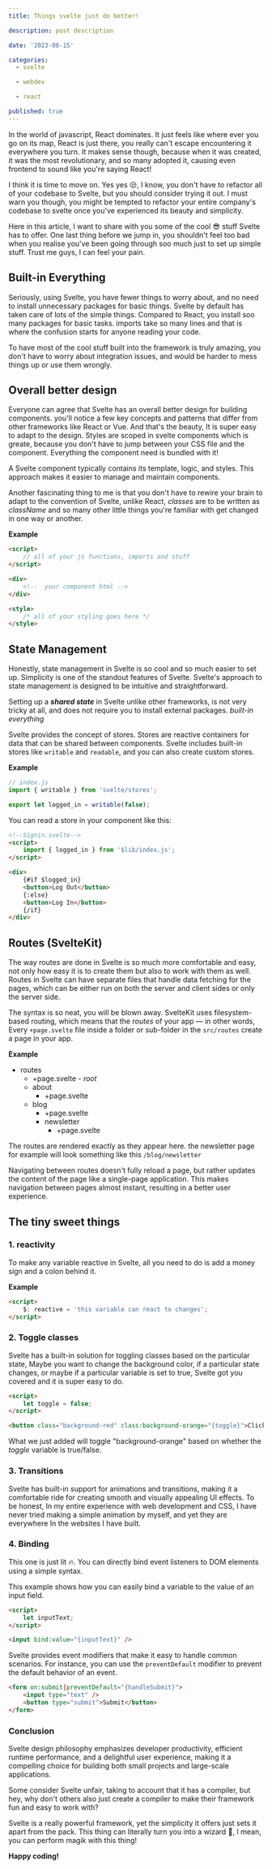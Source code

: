```yaml
---
title: Things svelte just do better!

description: post description

date: '2023-08-15'

categories:
  - svelte

  - webdev

  - react

published: true
---
```


In the world of javascript, React dominates. It just feels like where ever you go on its map, React is just there, you really can't escape encountering it everywhere you turn. It makes sense though, because when it was created, it was the most revolutionary, and so many adopted it, causing even frontend to sound like you're saying React!

I think it is time to move on. Yes yes 😒, I know, you don't have to refactor all of your codebase to Svelte, but you should consider trying it out. I must warn you though, you might be tempted to refactor your entire company's codebase to svelte once you've experienced its beauty and simplicity.

Here in this article, I want to share with you some of the cool 😎 stuff Svelte has to offer. One last thing before we jump in, you shouldn't feel too bad when you realise you've been going through soo much just to set up simple stuff. Trust me guys, I can feel your pain.

## Built-in Everything

Seriously, using Svelte, you have fewer things to worry about, and no need to install unnecessary packages for basic things. Svelte by default has taken care of lots of the simple things. Compared to React, you install soo many packages for basic tasks. imports take so many lines and that is where the confusion starts for anyone reading your code.

To have most of the cool stuff built into the framework is truly amazing, you don't have to worry about integration issues, and would be harder to mess things up or use them wrongly.

## Overall better design

Everyone can agree that Svelte has an overall better design for building components. you'll notice a few key concepts and patterns that differ from other frameworks like React or Vue. And that's the beauty, It is super easy to adapt to the design. Styles are scoped in svelte components which is greate, because you don't have to jump between your CSS file and the component. Everything the component need is bundled with it!

A Svelte component typically contains its template, logic, and styles. This approach makes it easier to manage and maintain components.

Another fascinating thing to me is that you don't have to rewire your brain to adapt to the convention of Svelte, unlike React, _classes_ are to be written as _className_ and so many other little things you're familiar with get changed in one way or another.

**Example**

```html
<script>
	// all of your js functions, imports and stuff
</script>

<div>
	<!--  your component html -->
</div>

<style>
	/* all of your styling goes here */
</style>
```

## State Management

Honestly, state management in Svelte is so cool and so much easier to set up. Simplicity is one of the standout features of Svelte. Svelte's approach to state management is designed to be intuitive and straightforward.

Setting up a **_shared state_** in Svelte unlike other frameworks, is not very tricky at all, and does not require you to install external packages. _built-in everything_

Svelte provides the concept of stores. Stores are reactive containers for data that can be shared between components. Svelte includes built-in stores like `writable` and `readable`, and you can also create custom stores.

**Example**

```js
// index.js
import { writable } from 'svelte/stores';

export let logged_in = writable(false);
```

You can read a store in your component like this:

```html
<!--Signin.svelte-->
<script>
	import { logged_in } from '$lib/index.js';
</script>

<div>
	{#if $logged_in}
	<button>Log Out</button>
	{:else}
	<button>Log In</button>
	{/if}
</div>
```

## Routes (SvelteKit)

The way routes are done in Svelte is so much more comfortable and easy, not only how easy it is to create them but also to work with them as well. Routes in Svelte can have separate files that handle data fetching for the pages, which can be either run on both the server and client sides or only the server side.

The syntax is so neat, you will be blown away. SvelteKit uses filesystem-based routing, which means that the *routes* of your app — in other words, Every `+page.svelte` file inside a folder or sub-folder in the `src/routes` create a page in your app.

**Example**

- routes
  - +page.svelte - _root_
  - about
    - +page.svelte
  - blog
    - +page.svelte
    - newsletter
      - +page.svelte

The routes are rendered exactly as they appear here. the newsletter page for example will look something like this `/blog/newsletter`

Navigating between routes doesn't fully reload a page, but rather updates the content of the page like a single-page application. This makes navigation between pages almost instant, resulting in a better user experience.

## The tiny sweet things

### 1\. reactivity

To make any variable reactive in Svelte, all you need to do is add a money sign and a colon behind it.

**Example**

```html
<script>
	$: reactive = 'this variable can react to changes';
</script>
```

### 2\. Toggle classes

Svelte has a built-in solution for toggling classes based on the particular state, Maybe you want to change the background color, if a particular state changes, or maybe if a particular variable is set to true, Svelte got you covered and it is super easy to do.

```html
<script>
	let toggle = false;
</script>

<button class="background-red" class:background-orange="{toggle}">Click me</button>
```

What we just added will toggle "background-orange" based on whether the _toggle_ variable is true/false.

### 3\. Transitions

Svelte has built-in support for animations and transitions, making it a comfortable ride for creating smooth and visually appealing UI effects. To be honest, In my entire experience with web development and CSS, I have never tried making a simple animation by myself, and yet they are everywhere In the websites I have built.

### 4\. Binding

This one is just lit 🔥. You can directly bind event listeners to DOM elements using a simple syntax.

This example shows how you can easily bind a variable to the value of an input field.

```html
<script>
	let inputText;
</script>

<input bind:value="{inputText}" />
```

Svelte provides event modifiers that make it easy to handle common scenarios. For instance, you can use the `preventDefault` modifier to prevent the default behavior of an event.

```html
<form on:submit|preventDefault="{handleSubmit}">
	<input type="text" />
	<button type="submit">Submit</button>
</form>
```

### Conclusion

Svelte design philosophy emphasizes developer productivity, efficient runtime performance, and a delightful user experience, making it a compelling choice for building both small projects and large-scale applications.

Some consider Svelte unfair, taking to account that it has a compiler, but hey, why don't others also just create a compiler to make their framework fun and easy to work with?

Svelte is a really powerful framework, yet the simplicity it offers just sets it apart from the pack. This thing can literally turn you into a wizard 🎩, I mean, you can perform magik with this thing!

**Happy coding!**
